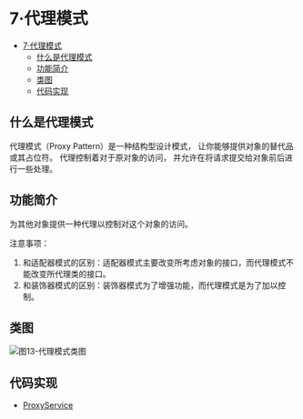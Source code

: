 # 7·代理模式

- [7·代理模式](#7代理模式)
  - [什么是代理模式](#什么是代理模式)
  - [功能简介](#功能简介)
  - [类图](#类图)
  - [代码实现](#代码实现)

## 什么是代理模式
代理模式（Proxy Pattern）是一种结构型设计模式， 让你能够提供对象的替代品或其占位符。 代理控制着对于原对象的访问， 并允许在将请求提交给对象前后进行一些处理。

## 功能简介
为其他对象提供一种代理以控制对这个对象的访问。

注意事项： 
1. 和适配器模式的区别：适配器模式主要改变所考虑对象的接口，而代理模式不能改变所代理类的接口。 
2. 和装饰器模式的区别：装饰器模式为了增强功能，而代理模式是为了加以控制。

## 类图
![图13-代理模式类图](images/图13-代理模式类图.png)

## 代码实现
- [ProxyService](/src/main/java/com/ly/pattern/proxy/ProxyService.java)

